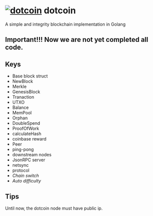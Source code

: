 # [![dotcoin](https://github.com/michain/dotcoin/blob/master/server/html/img/dotcoin_32.png)](https://github.com/michain/dotcoin) dotcoin
A simple and integrity blockchain implementation in Golang

## Important!!! Now we are not yet completed all code.

## Keys
* Base block struct
* NewBlock 
* Merkle 
* GenesisBlock
* Tranaction 
* UTXO 
* Balance
* MemPool
* Orphan 
* DoubleSpend
* ProofOfWork 
* calculateHash
* coinbase reward
* Peer
* ping-pong
* downstream nodes
* JsonRPC server
* netsync
* protocol
* *Chain switch*
* *Auto difficulty*

## Tips
Until now, the dotcoin node must have public ip.
